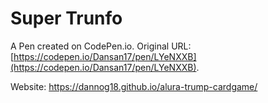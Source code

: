 # Super Trunfo 

A Pen created on CodePen.io. Original URL: [https://codepen.io/Dansan17/pen/LYeNXXB](https://codepen.io/Dansan17/pen/LYeNXXB).

Website: https://dannog18.github.io/alura-trump-cardgame/

